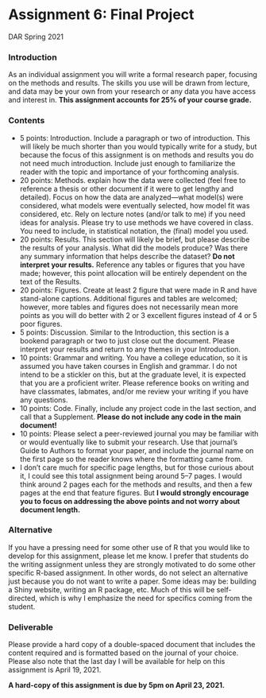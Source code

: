 Assignment 6: Final Project
================
DAR
Spring 2021

### Introduction

As an individual assignment you will write a formal research paper,
focusing on the methods and results. The skills you use will be drawn
from lecture, and data may be your own from your research or any data
you have access and interest in. **This assignment accounts for 25% of
your course grade.**

### Contents

-   5 points: Introduction. Include a paragraph or two of introduction.
    This will likely be much shorter than you would typically write for
    a study, but because the focus of this assignment is on methods and
    results you do not need much introduction. Include just enough to
    familiarize the reader with the topic and importance of your
    forthcoming analysis.
-   20 points: Methods. explain how the data were collected (feel free
    to reference a thesis or other document if it were to get lengthy
    and detailed). Focus on how the data are analyzed—what model(s) were
    considered, what models were eventually selected, how model fit was
    considered, etc. Rely on lecture notes (and/or talk to me) if you
    need ideas for analysis. Please try to use methods we have covered
    in class. You need to include, in statistical notation, the (final)
    model you used.
-   20 points: Results. This section will likely be brief, but please
    describe the results of your analysis. What did the models produce?
    Was there any summary information that helps describe the dataset?
    **Do not interpret your results.** Reference any tables or figures
    that you have made; however, this point allocation will be entirely
    dependent on the text of the Results.
-   20 points: Figures. Create at least 2 figure that were made in R and
    have stand-alone captions. Additional figures and tables are
    welcomed; however, more tables and figures does not necessarily mean
    more points as you will do better with 2 or 3 excellent figures
    instead of 4 or 5 poor figures.
-   5 points: Discussion. Similar to the Introduction, this section is a
    bookend paragraph or two to just close out the document. Please
    interpret your results and return to any themes in your
    Introduction.
-   10 points: Grammar and writing. You have a college education, so it
    is assumed you have taken courses in English and grammar. I do not
    intend to be a stickler on this, but at the graduate level, it is
    expected that you are a proficient writer. Please reference books on
    writing and have classmates, labmates, and/or me review your writing
    if you have any questions.
-   10 points: Code. Finally, include any project code in the last
    section, and call that a Supplement. **Please do not include any
    code in the main document!**
-   10 points: Please select a peer-reviewed journal you may be familiar
    with or would eventually like to submit your research. Use that
    journal’s Guide to Authors to format your paper, and include the
    journal name on the first page so the reader knows where the
    formatting came from.
-   I don’t care much for specific page lengths, but for those curious
    about it, I could see this total assignment being around 5–7 pages.
    I would think around 2 pages each for the methods and results, and
    then a few pages at the end that feature figures. But **I would
    strongly encourage you to focus on addressing the above points and
    not worry about document length.**

### Alternative

If you have a pressing need for some other use of R that you would like
to develop for this assignment, please let me know. I prefer that
students do the writing assignment unless they are strongly motivated to
do some other specific R-based assignment. In other words, do not select
an alternative just because you do not want to write a paper. Some ideas
may be: building a Shiny website, writing an R package, etc. Much of
this will be self-directed, which is why I emphasize the need for
specifics coming from the student.

### Deliverable

Please provide a hard copy of a double-spaced document that includes the
content required and is formatted based on the journal of your choice.
Please also note that the last day I will be available for help on this
assignment is April 19, 2021.

**A hard-copy of this assignment is due by 5pm on April 23, 2021.**
